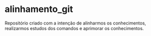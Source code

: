 # alinhamento_git
Repositório criado com a intenção de alinharmos os conhecimentos, realizarmos estudos dos comandos e aprimorar os conhecimentos.
